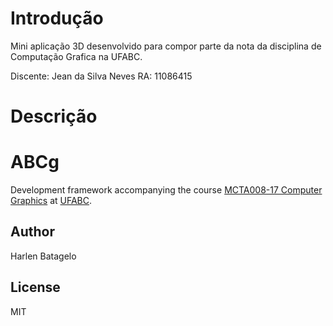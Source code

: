 # Introdução

Mini aplicação 3D desenvolvido para compor parte da nota da disciplina de Computação Grafica na UFABC.

Discente:   Jean da Silva Neves
RA:         11086415

# Descrição



# ABCg

Development framework accompanying the course [MCTA008-17 Computer Graphics](http://professor.ufabc.edu.br/~harlen.batagelo/cg/) at [UFABC](https://www.ufabc.edu.br/).

## Author

Harlen Batagelo

## License

MIT
